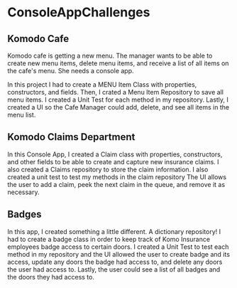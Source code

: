 # ConsoleAppChallenges

## Komodo Cafe
Komodo cafe is getting a new menu. The manager wants to be able to create new menu items, 
delete menu items, and receive a list of all items on the cafe's menu. She needs a console app.

In this project I had to create a MENU Item Class with properties, constructors, and fields. 
Then, I crated a Menu Item Repository to save all menu items. I created a Unit Test for each method in my repository.
Lastly, I created a UI so the Cafe Manager could add, delete, and see all items in the menu list.

## Komodo Claims Department 
In this Console App, I created a Claim class with properties, constructors, and other fields to be able to create and capture new insurance claims. 
I also created a Claims repository to store the claim information. I also created a unit test to test my methods in the claim repository 
The UI allows the user to add a claim, peek the next claim in the queue, and remove it as necessary. 

## Badges
In this app, I created something a little different. A dictionary repository! I had to create a badge class in order to keep track of Komo Insurance employees badge access to certain
doors. I created a Unit Test to test each method in my repository and the UI allowed the user to create badge and its access, update any doors the badge had access to, and delete any doors
the user had access to. Lastly, the user could see a list of all badges and the doors they had access to. 

